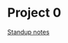 # Project 0
[Standup notes](https://docs.google.com/document/d/1hHbIvVRy6CJgUKDqt5x-TVkLUspNREHN7vDGC0KrHVk/edit?usp=sharing)

